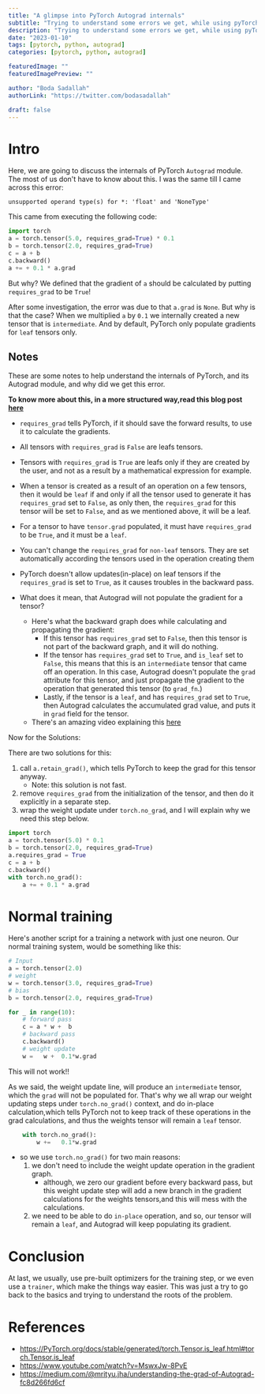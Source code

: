 ```yaml
---
title: "A glimpse into PyTorch Autograd internals"
subtitle: "Trying to understand some errors we get, while using pyTorch"
description: "Trying to understand some errors we get, while using pyTorch"
date: "2023-01-10"
tags: [pytorch, python, autograd]
categories: [pytorch, python, autograd]

featuredImage: ""
featuredImagePreview: ""

author: "Boda Sadallah"
authorLink: "https://twitter.com/bodasadallah"

draft: false
---
```


# Intro

Here, we are going to discuss the internals of PyTorch `Autograd` module. The most of us don't have to know about this. I was the same till I came across this error:

```
unsupported operand type(s) for *: 'float' and 'NoneType'
```

This came from executing the following code:

```python
import torch
a = torch.tensor(5.0, requires_grad=True) * 0.1
b = torch.tensor(2.0, requires_grad=True)
c = a + b
c.backward()
a += + 0.1 * a.grad
```

But why? We defined that the gradient of `a` should be calculated by putting `requires_grad` to be `True`!

After some investigation, the error was due to that `a.grad` is `None`. But why is that the case? When we multiplied `a` by `0.1` we internally created a new tensor that is `intermediate`. And by default, PyTorch only populate gradients for `leaf` tensors only.

## Notes

These are some notes to help understand the internals of PyTorch, and its Autograd module, and why did we get this error.

**To know more about this, in a more structured way,read this blog post [here](https://medium.com/@mrityu.jha/understanding-the-grad-of-autograd-fc8d266fd6cf)**

- `requires_grad` tells PyTorch, if it should save the forward results, to use it to calculate the gradients.

- All tensors with `requires_grad` is `False` are leafs tensors.

- Tensors with `requires_grad` is `True` are leafs only if they are created by the user, and not as a result by a mathematical expression for example.

- When a tensor is created as a result of an operation on a few tensors, then it would be `leaf` if and only if all the tensor used to generate it has `requires_grad` set to `False`, as only then, the `requires_grad` for this tensor will be set to `False`, and as we mentioned above, it will be a leaf.

- For a tensor to have `tensor.grad` populated, it must have `requires_grad` to be `True`, and it must be a `leaf`.

- You can't change the `requires_grad` for `non-leaf` tensors. They are set automatically according the tensors used in the operation creating them

- PyTorch doesn't allow updates(in-place) on leaf tensors if the `requires_grad` is set to `True`, as it causes troubles in the backward pass.

- What does it mean, that Autograd will not populate the gradient for a tensor?
  - Here's what the backward graph does while calculating and propagating the gradient:
    - If this tensor has `requires_grad` set to `False`, then this tensor is not part of the backward graph, and it will do nothing.
    - If the tensor has `requires_grad` set to `True`, and `is_leaf` set to `False`, this means that this is an `intermediate` tensor that came off an operation. In this case, Autograd doesn't populate the `grad` attribute for this tensor, and just propagate the gradient to the operation that generated this tensor (to `grad_fn`.)
    - Lastly, if the tensor is a `leaf`, and has `requires_grad` set to `True`, then Autograd calculates the accumulated grad value, and puts it in `grad` field for the tensor.
  - There's an amazing video explaining this [here](https://www.youtube.com/watch?v=MswxJw-8PvE)

Now for the Solutions:

There are two solutions for this:

1. call `a.retain_grad()`, which tells PyTorch to keep the grad for this tensor anyway.
   - Note: this solution is not fast.
2. remove `requires_grad` from the initialization of the tensor, and then do it explicitly in a separate step.
3. wrap the weight update under `torch.no_grad`, and I will explain why we need this step below.

```python
import torch
a = torch.tensor(5.0) * 0.1
b = torch.tensor(2.0, requires_grad=True)
a.requires_grad = True
c = a + b
c.backward()
with torch.no_grad():
    a += + 0.1 * a.grad
```

# Normal training

Here's another script for a training a network with just one neuron. Our normal training system, would be something like this:

```python
# Input
a = torch.tensor(2.0)
# weight
w = torch.tensor(3.0, requires_grad=True)
# bias
b = torch.tensor(2.0, requires_grad=True)

for _ in range(10):
    # forward pass
    c = a * w +  b
    # backward pass
    c.backward()
    # weight update
    w =   w +  0.1*w.grad

```

This will not work!!

As we said, the weight update line, will produce an `intermediate` tensor, which the `grad` will not be populated for.
That's why we all wrap our weight updating steps under `torch.no_grad()` context, and do in-place calculation,which tells PyTorch not to keep track of these operations in the grad calculations, and thus the weights tensor will remain a `leaf` tensor.

```python
    with torch.no_grad():
        w +=   0.1*w.grad
```

- so we use `torch.no_grad()` for two main reasons:
  1. we don't need to include the weight update operation in the gradient graph.
     - although, we zero our gradient before every backward pass, but this weight update step will add a new branch in the gradient calculations for the weights tensors,and this will mess with the calculations.
  2. we need to be able to do `in-place` operation, and so, our tensor will remain a `leaf`, and Autograd will keep populating its gradient.

# Conclusion

At last, we usually, use pre-built optimizers for the training step, or we even use a `trainer`, which make the things way easier.
This was just a try to go back to the basics and trying to understand the roots of the problem.

# References

- https://PyTorch.org/docs/stable/generated/torch.Tensor.is_leaf.html#torch.Tensor.is_leaf
- https://www.youtube.com/watch?v=MswxJw-8PvE
- https://medium.com/@mrityu.jha/understanding-the-grad-of-Autograd-fc8d266fd6cf
